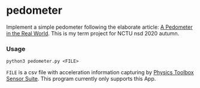 # pedometer

Implement a simple pedometer following the elaborate article: [A Pedometer in the Real World](http://aosabook.org/en/500L/a-pedometer-in-the-real-world.html). This is my term project for NCTU nsd 2020 autumn.

### Usage

```
python3 pedometer.py <FILE>
```

`FILE` is a csv file with acceleration information capturing by [Physics Toolbox Sensor Suite](https://play.google.com/store/apps/details?id=com.chrystianvieyra.physicstoolboxsuite&hl=zh_TW&gl=US). This program currently only supports this App.
